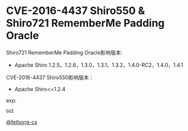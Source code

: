 # CVE-2016-4437 Shiro550 & Shiro721 RememberMe Padding Oracle

Shiro721 RememberMe Padding Oracle影响版本:  
- Apache Shiro 1.2.5，1.2.6，1.3.0，1.3.1，1.3.2，1.4.0-RC2，1.4.0，1.4.1  

CVE-2016-4437 Shiro550影响版本：  
- Apache Shiro<=1.2.4  

exp:
```
GUI
```

[@feihong-cs](https://github.com/feihong-cs/ShiroExploit_GUI)